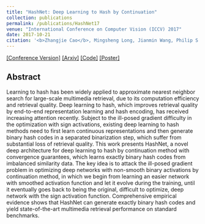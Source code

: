 ```yaml
---
title: "HashNet: Deep Learning to Hash by Continuation"
collection: publications
permalink: /publications/HashNet17
venue: "International Conference on Computer Vision (ICCV) 2017"
date: 2017-10-21
citation: '<b>Zhangjie Cao</b>, Mingsheng Long, Jianmin Wang, Philip S. Yu. <i>International Conference on Computer Vision.</i> <b>ICCV 2017</b>.'
---
```


[[Conference Version]](http://caozhangjie.github.io/files/hashnet17.pdf)
[[Arxiv]](https://arxiv.org/abs/1702.00758)
[[Code]](https://github.com/thuml/HashNet)
[[Poster]](http://caozhangjie.github.io/files/HashNet17_poster.pdf)

## Abstract
Learning to hash has been widely applied to approximate nearest neighbor search for large-scale multimedia retrieval, due to its computation efficiency and retrieval quality. Deep learning to hash, which improves retrieval quality by end-to-end representation learning and hash encoding, has received increasing attention recently. Subject to the ill-posed gradient difficulty in the optimization with sign activations, existing deep learning to hash methods need to first learn continuous representations and then generate binary hash codes in a separated binarization step, which suffer from substantial loss of retrieval quality. This work presents HashNet, a novel deep architecture for deep learning to hash by continuation method with convergence guarantees, which learns exactly binary hash codes from imbalanced similarity data. The key idea is to attack the ill-posed gradient problem in optimizing deep networks with non-smooth binary activations by continuation method, in which we begin from learning an easier network with smoothed activation function and let it evolve during the training, until it eventually goes back to being the original, difficult to optimize, deep network with the sign activation function. Comprehensive empirical evidence shows that HashNet can generate exactly binary hash codes and yield state-of-the-art multimedia retrieval performance on standard benchmarks.
